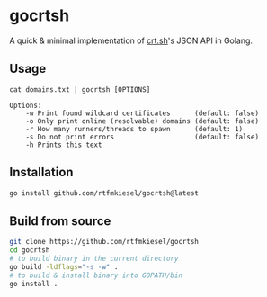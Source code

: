 # gocrtsh
A quick & minimal implementation of [crt.sh](https://crt.sh)'s JSON API in Golang. 

## Usage
```
cat domains.txt | gocrtsh [OPTIONS]

Options:
    -w Print found wildcard certificates      (default: false)
    -o Only print online (resolvable) domains (default: false)
    -r How many runners/threads to spawn      (default: 1)
    -s Do not print errors                    (default: false)
    -h Prints this text
```

## Installation
```bash
go install github.com/rtfmkiesel/gocrtsh@latest
```

## Build from source
```bash
git clone https://github.com/rtfmkiesel/gocrtsh
cd gocrtsh
# to build binary in the current directory
go build -ldflags="-s -w" .
# to build & install binary into GOPATH/bin
go install .
```